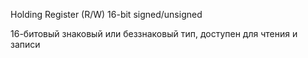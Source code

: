 Holding Register (R/W)
16-bit signed/unsigned

16-битовый знаковый или беззнаковый тип,
доступен для чтения и записи